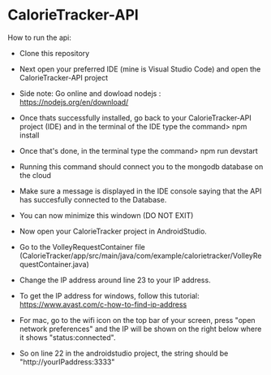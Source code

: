 # CalorieTracker-API

How to run the api:

- Clone this repository
- Next open your preferred IDE (mine is Visual Studio Code) and open the CalorieTracker-API project

- Side note: Go online and dowload nodejs : https://nodejs.org/en/download/
- Once thats successfully installed, go back to your CalorieTracker-API project (IDE) and in the terminal of the IDE type 
the command>    npm install

- Once that's done, in the terminal type the command>   npm run devstart
- Running this command should connect you to the mongodb database on the cloud

- Make sure a message is displayed in the IDE console saying that the API has succesfully connected to the Database.
- You can now minimize this windown (DO NOT EXIT)

- Now open your CalorieTracker project in AndroidStudio.
- Go to the VolleyRequestContainer file (CalorieTracker/app/src/main/java/com/example/calorietracker/VolleyRequestContainer.java)
- Change the IP address around line 23 to your IP address.
- To get the IP address for windows, follow this tutorial: https://www.avast.com/c-how-to-find-ip-address
- For mac, go to the wifi icon on the top bar of your screen, press "open network preferences" and the IP will be shown on the right below where it shows "status:connected".
- So on line 22 in the androidstudio project, the string should be "http://yourIPaddress:3333"
